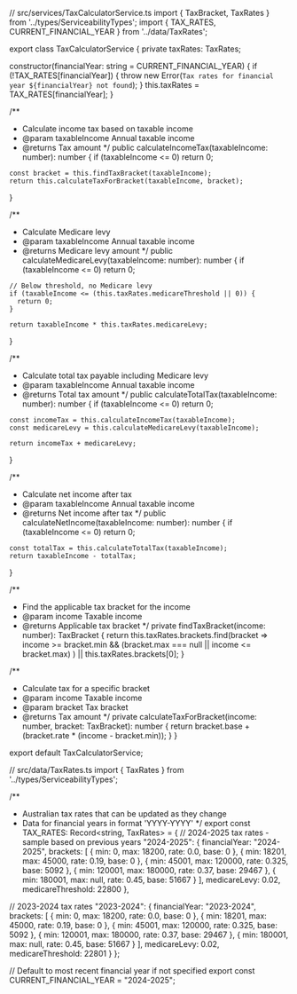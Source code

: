// src/services/TaxCalculatorService.ts
import { TaxBracket, TaxRates } from '../types/ServiceabilityTypes';
import { TAX_RATES, CURRENT_FINANCIAL_YEAR } from '../data/TaxRates';

export class TaxCalculatorService {
  private taxRates: TaxRates;

  constructor(financialYear: string = CURRENT_FINANCIAL_YEAR) {
    if (!TAX_RATES[financialYear]) {
      throw new Error(`Tax rates for financial year ${financialYear} not found`);
    }
    this.taxRates = TAX_RATES[financialYear];
  }

  /**
   * Calculate income tax based on taxable income
   * @param taxableIncome Annual taxable income
   * @returns Tax amount
   */
  public calculateIncomeTax(taxableIncome: number): number {
    if (taxableIncome <= 0) return 0;
    
    const bracket = this.findTaxBracket(taxableIncome);
    return this.calculateTaxForBracket(taxableIncome, bracket);
  }

  /**
   * Calculate Medicare levy
   * @param taxableIncome Annual taxable income
   * @returns Medicare levy amount
   */
  public calculateMedicareLevy(taxableIncome: number): number {
    if (taxableIncome <= 0) return 0;
    
    // Below threshold, no Medicare levy
    if (taxableIncome <= (this.taxRates.medicareThreshold || 0)) {
      return 0;
    }
    
    return taxableIncome * this.taxRates.medicareLevy;
  }

  /**
   * Calculate total tax payable including Medicare levy
   * @param taxableIncome Annual taxable income
   * @returns Total tax amount
   */
  public calculateTotalTax(taxableIncome: number): number {
    if (taxableIncome <= 0) return 0;
    
    const incomeTax = this.calculateIncomeTax(taxableIncome);
    const medicareLevy = this.calculateMedicareLevy(taxableIncome);
    
    return incomeTax + medicareLevy;
  }

  /**
   * Calculate net income after tax
   * @param taxableIncome Annual taxable income
   * @returns Net income after tax
   */
  public calculateNetIncome(taxableIncome: number): number {
    if (taxableIncome <= 0) return 0;
    
    const totalTax = this.calculateTotalTax(taxableIncome);
    return taxableIncome - totalTax;
  }

  /**
   * Find the applicable tax bracket for the income
   * @param income Taxable income
   * @returns Applicable tax bracket
   */
  private findTaxBracket(income: number): TaxBracket {
    return this.taxRates.brackets.find(bracket => 
      income >= bracket.min && (bracket.max === null || income <= bracket.max)
    ) || this.taxRates.brackets[0];
  }

  /**
   * Calculate tax for a specific bracket
   * @param income Taxable income
   * @param bracket Tax bracket
   * @returns Tax amount
   */
  private calculateTaxForBracket(income: number, bracket: TaxBracket): number {
    return bracket.base + (bracket.rate * (income - bracket.min));
  }
}

export default TaxCalculatorService;


// src/data/TaxRates.ts
import { TaxRates } from '../types/ServiceabilityTypes';

/**
 * Australian tax rates that can be updated as they change
 * Data for financial years in format 'YYYY-YYYY'
 */
export const TAX_RATES: Record<string, TaxRates> = {
  // 2024-2025 tax rates - sample based on previous years
  "2024-2025": {
    financialYear: "2024-2025",
    brackets: [
      { min: 0, max: 18200, rate: 0.0, base: 0 },
      { min: 18201, max: 45000, rate: 0.19, base: 0 },
      { min: 45001, max: 120000, rate: 0.325, base: 5092 },
      { min: 120001, max: 180000, rate: 0.37, base: 29467 },
      { min: 180001, max: null, rate: 0.45, base: 51667 }
    ],
    medicareLevy: 0.02,
    medicareThreshold: 22800
  },
  
  // 2023-2024 tax rates
  "2023-2024": {
    financialYear: "2023-2024",
    brackets: [
      { min: 0, max: 18200, rate: 0.0, base: 0 },
      { min: 18201, max: 45000, rate: 0.19, base: 0 },
      { min: 45001, max: 120000, rate: 0.325, base: 5092 },
      { min: 120001, max: 180000, rate: 0.37, base: 29467 },
      { min: 180001, max: null, rate: 0.45, base: 51667 }
    ],
    medicareLevy: 0.02,
    medicareThreshold: 22801
  }
};

// Default to most recent financial year if not specified
export const CURRENT_FINANCIAL_YEAR = "2024-2025";